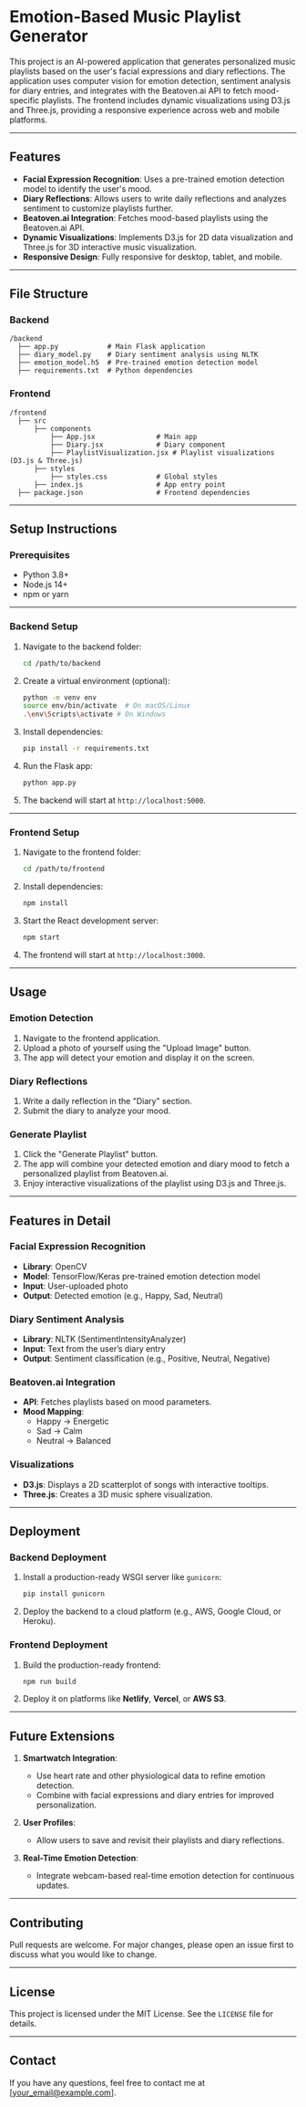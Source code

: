 # Emotion-Based Music Playlist Generator

This project is an AI-powered application that generates personalized music playlists based on the user's facial expressions and diary reflections. The application uses computer vision for emotion detection, sentiment analysis for diary entries, and integrates with the Beatoven.ai API to fetch mood-specific playlists. The frontend includes dynamic visualizations using D3.js and Three.js, providing a responsive experience across web and mobile platforms.

---

## Features

- **Facial Expression Recognition**: Uses a pre-trained emotion detection model to identify the user's mood.
- **Diary Reflections**: Allows users to write daily reflections and analyzes sentiment to customize playlists further.
- **Beatoven.ai Integration**: Fetches mood-based playlists using the Beatoven.ai API.
- **Dynamic Visualizations**: Implements D3.js for 2D data visualization and Three.js for 3D interactive music visualization.
- **Responsive Design**: Fully responsive for desktop, tablet, and mobile.

---

## File Structure

### Backend
```
/backend
  ├── app.py            # Main Flask application
  ├── diary_model.py    # Diary sentiment analysis using NLTK
  ├── emotion_model.h5  # Pre-trained emotion detection model
  ├── requirements.txt  # Python dependencies
```

### Frontend
```
/frontend
  ├── src
      ├── components
          ├── App.jsx               # Main app
          ├── Diary.jsx             # Diary component
          ├── PlaylistVisualization.jsx # Playlist visualizations (D3.js & Three.js)
      ├── styles
          ├── styles.css            # Global styles
      ├── index.js                  # App entry point
  ├── package.json                  # Frontend dependencies
```

---

## Setup Instructions

### Prerequisites
- Python 3.8+
- Node.js 14+
- npm or yarn

---

### Backend Setup

1. Navigate to the backend folder:
   ```bash
   cd /path/to/backend
   ```

2. Create a virtual environment (optional):
   ```bash
   python -m venv env
   source env/bin/activate  # On macOS/Linux
   .\env\Scripts\activate # On Windows
   ```

3. Install dependencies:
   ```bash
   pip install -r requirements.txt
   ```

4. Run the Flask app:
   ```bash
   python app.py
   ```

5. The backend will start at `http://localhost:5000`.

---

### Frontend Setup

1. Navigate to the frontend folder:
   ```bash
   cd /path/to/frontend
   ```

2. Install dependencies:
   ```bash
   npm install
   ```

3. Start the React development server:
   ```bash
   npm start
   ```

4. The frontend will start at `http://localhost:3000`.

---

## Usage

### Emotion Detection
1. Navigate to the frontend application.
2. Upload a photo of yourself using the "Upload Image" button.
3. The app will detect your emotion and display it on the screen.

### Diary Reflections
1. Write a daily reflection in the "Diary" section.
2. Submit the diary to analyze your mood.

### Generate Playlist
1. Click the "Generate Playlist" button.
2. The app will combine your detected emotion and diary mood to fetch a personalized playlist from Beatoven.ai.
3. Enjoy interactive visualizations of the playlist using D3.js and Three.js.

---

## Features in Detail

### Facial Expression Recognition
- **Library**: OpenCV
- **Model**: TensorFlow/Keras pre-trained emotion detection model
- **Input**: User-uploaded photo
- **Output**: Detected emotion (e.g., Happy, Sad, Neutral)

### Diary Sentiment Analysis
- **Library**: NLTK (SentimentIntensityAnalyzer)
- **Input**: Text from the user’s diary entry
- **Output**: Sentiment classification (e.g., Positive, Neutral, Negative)

### Beatoven.ai Integration
- **API**: Fetches playlists based on mood parameters.
- **Mood Mapping**:
  - Happy -> Energetic
  - Sad -> Calm
  - Neutral -> Balanced

### Visualizations
- **D3.js**: Displays a 2D scatterplot of songs with interactive tooltips.
- **Three.js**: Creates a 3D music sphere visualization.

---

## Deployment

### Backend Deployment
1. Install a production-ready WSGI server like `gunicorn`:
   ```bash
   pip install gunicorn
   ```
2. Deploy the backend to a cloud platform (e.g., AWS, Google Cloud, or Heroku).

### Frontend Deployment
1. Build the production-ready frontend:
   ```bash
   npm run build
   ```
2. Deploy it on platforms like **Netlify**, **Vercel**, or **AWS S3**.

---

## Future Extensions

1. **Smartwatch Integration**:
   - Use heart rate and other physiological data to refine emotion detection.
   - Combine with facial expressions and diary entries for improved personalization.

2. **User Profiles**:
   - Allow users to save and revisit their playlists and diary reflections.

3. **Real-Time Emotion Detection**:
   - Integrate webcam-based real-time emotion detection for continuous updates.

---

## Contributing
Pull requests are welcome. For major changes, please open an issue first to discuss what you would like to change.

---

## License
This project is licensed under the MIT License. See the `LICENSE` file for details.

---

## Contact
If you have any questions, feel free to contact me at [your_email@example.com].

